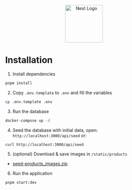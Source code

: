 <p align="center">
  <a href="http://nestjs.com/" target="blank"><img src="https://nestjs.com/img/logo-small.svg" width="120" alt="Nest Logo" /></a>
</p>

# Installation

1. Install dependencies

```bash
pnpm install
```

2. Copy `.env.template` to `.env` and fill the variables

```bash
cp .env.template .env
```

3. Run the database

```bash
docker-compose up -d
```

4. Seed the database with initial data, open: `http://localhost:3000/api/seed` or:

```bash
curl http://localhost:3000/api/seed
```

5. (optional) Download & save images in `/static/products`

- [seed-products_images.zip](https://drive.google.com/file/d/1lAXj7Hv4rDf3LltuIEEfEMjMEJejVVkg/view?usp=sharing)

6. Run the application

```bash
pnpm start:dev
```
